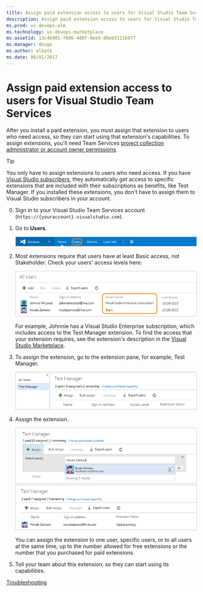 ```yaml
---
title: Assign paid extension access to users for Visual Studio Team Services
description: Assign paid extension access to users for Visual Studio Team Services
ms.prod: vs-devops-alm
ms.technology: vs-devops-marketplace
ms.assetid: 13c4b901-70d6-488f-9ee5-00eb3121b977 
ms.manager: douge
ms.author: elbatk
ms.date: 08/01/2017
---
```


# Assign paid extension access to users for Visual Studio Team Services

After you install a paid extension, 
you must assign that extension to users who need access, 
so they can start using that extension's capabilities. 
To assign extensions, you'll need Team Services 
[project collection administrator or account owner permissions](#find-owner).

> [!TIP]
> You only have to assign extensions to users who need access. 
> If you have [Visual Studio subscribers](https://marketplace.visualstudio.com/subscriptions), 
> they automatically get access to specific extensions that are included 
> with their subscriptions as benefits, like Test Manager. 
> If you installed these extensions, you don't have to assign 
> them to Visual Studio subscribers in your account. 

0.	Sign in to your Visual Studio Team Services account 
(```https://{youraccount}.visualstudio.com```).

0.	Go to **Users**.

	<img alt="Go to Users" src="../_shared/_img/users-hub-updated-ui.png" style="border: 1px solid #CCCCCC" />

0.	Most extensions require that users have at least Basic access, 
not Stakeholder. Check your users' access levels here:

	<img alt="Check that users have required access" src="_img/assign-extensions/check-user-access.png" style="border: 1px solid #CCCCCC" />

	For example, Johnnie has a Visual Studio Enterprise subscription, 
	which includes access to the Test Manager extension.
	To find the access that your extension requires, see the extension's description 
	in the [Visual Studio Marketplace](https://marketplace.visualstudio.com).

0.	To assign the extension, 
go to the extension pane, for example, Test Manager.

	<img alt="Go to the extension" src="_img/assign-extensions/assign-extension-no-users.png" style="border: 1px solid #CCCCCC" />

0.	Assign the extension. 

	<img alt="Assign extension to users" src="_img/assign-extensions/assign-extension-add-one-user.png" style="border: 1px solid #CCCCCC" />

	<img alt="Extension now assigned" src="_img/assign-extensions/assign-extension-assigned-basic.png" style="border: 1px solid #CCCCCC" />

	You can assign the extension to one user, specific users, 
	or to all users at the same time, up to the number allowed 
	for free extensions or the number that you purchased for paid extensions.

0.	Tell your team about this extension, 
	so they can start using its capabilities.


[Troubleshooting](faq-extensions.md)
